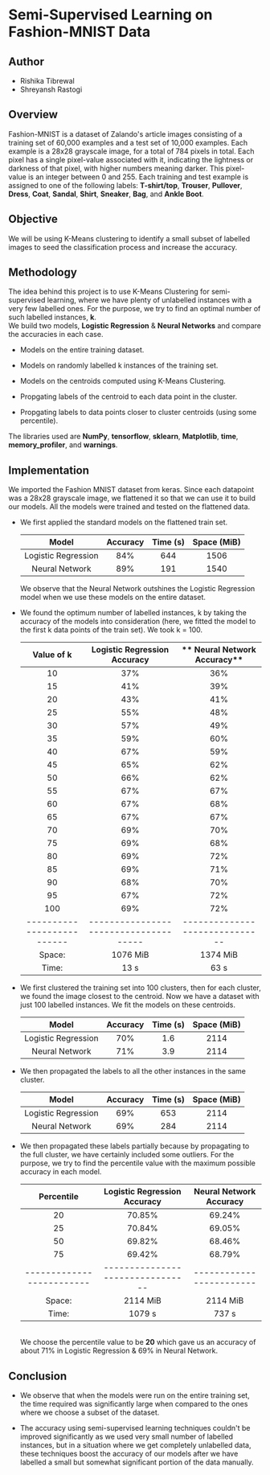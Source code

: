# Semi-Supervised Learning on Fashion-MNIST Data

## Author
- Rishika Tibrewal
- Shreyansh Rastogi

## Overview

Fashion-MNIST is a dataset of Zalando's article images consisting of a
training set of 60,000 examples and a test set of 10,000 examples. Each
example is a 28x28 grayscale image, for a total of 784 pixels in total.
Each pixel has a single pixel-value associated with it, indicating the
lightness or darkness of that pixel, with higher numbers meaning darker.
This pixel-value is an integer between 0 and 255. Each training and test
example is assigned to one of the following labels: **T-shirt/top**,
**Trouser**, **Pullover**, **Dress**, **Coat**, **Sandal**, **Shirt**,
**Sneaker**, **Bag**, and **Ankle Boot**.

## Objective

We will be using K-Means clustering to identify a small subset of
labelled images to seed the classification process and increase the
accuracy.

## Methodology

The idea behind this project is to use K-Means Clustering for
semi-supervised learning, where we have plenty of unlabelled instances
with a very few labelled ones. For the purpose, we try to find an
optimal number of such labelled instances, **k**.\
We build two models, **Logistic Regression** & **Neural Networks** and
compare the accuracies in each case.

-   Models on the entire training dataset.

-   Models on randomly labelled k instances of the training set.

-   Models on the centroids computed using K-Means Clustering.

-   Propgating labels of the centroid to each data point in the cluster.

-   Propgating labels to data points closer to cluster centroids (using
    some percentile).

The libraries used are **NumPy**, **tensorflow**, **sklearn**,
**Matplotlib**, **time**, **memory_profiler**, and **warnings**.

## Implementation

We imported the Fashion MNIST dataset from keras. Since each datapoint
was a 28x28 grayscale image, we flattened it so that we can use it to
build our models. All the models were trained and tested on the
flattened data.

-   We first applied the standard models on the flattened train set.

     |      Model          |   Accuracy   |   Time (s)   |    Space (MiB)
     |:-------------------:|:------------:|:------------:|:---------------:
     | Logistic Regression |     84%      |     644      |      1506
     |   Neural Network    |     89%      |     191      |      1540

    We observe that the Neural Network outshines the Logistic Regression
    model when we use these models on the entire dataset.

-   We found the optimum number of labelled instances, k by taking
    the accuracy of the models into consideration (here, we fitted the
    model to the first k data points of the train set). We took k =
    100.

    |       Value of k         |   **Logistic Regression Accuracy**  |  ** Neural Network Accuracy**
    |:------------------------:|:-----------------------------------:|:-------------------------------:
    |            10            |     37%                             |     36%
    |            15            |     41%                             |     39%
    |            20            |     43%                             |     41%
    |            25            |     55%                             |     48%
    |            30            |     57%                             |     49%
    |            35            |     59%                             |     60%
    |            40            |     67%                             |     59%
    |            45            |     65%                             |     62%
    |            50            |     66%                             |     62%
    |            55            |     67%                             |     67%
    |            60            |     67%                             |     68%
    |            65            |     67%                             |     67%
    |            70            |     69%                             |     70%
    |            75            |     69%                             |     68%
    |            80            |     69%                             |     72%
    |            85            |     69%                             |     71%
    |            90            |     68%                             |     70%
    |            95            |     67%                             |     72%
    |            100           |     69%                             |     72%
    |--------------------------|-------------------------------------|------------------------------
    |    Space:                |    1076 MiB                         |     1374 MiB
    |    Time:                 |    13 s                             |     63 s
    

-   We first clustered the training set into 100 clusters, then for each
    cluster, we found the image closest to the centroid. Now we have a
    dataset with just 100 labelled instances. We fit the models on these
    centroids.
    
     |       Model         |    Accuracy  |    Time (s)  |    Space (MiB)
     |:-------------------:|:------------:|:------------:|:---------------:
     | Logistic Regression |     70%      |     1.6      |      2114
     |   Neural Network    |     71%      |     3.9      |      2114

-   We then propagated the labels to all the other instances in the same
    cluster.

     |        Model        |   Accuracy   |   Time (s)   |  Space (MiB)
     |:-------------------:|:------------:|:------------:|:---------------:
     | Logistic Regression |     69%      |     653      |      2114
     |   Neural Network    |     69%      |     284      |      2114

-   We then propagated these labels partially because by propagating to
    the full cluster, we have certainly included some outliers. For the
    purpose, we try to find the percentile value with the maximum
    possible accuracy in each model.

    
     |     Percentile          |  Logistic Regression Accuracy  | Neural Network Accuracy
     |:-----------------------:|:------------------------------:|:----------------------:
     |           20            |    70.85%                      |    69.24%
     |           25            |    70.84%                      |    69.05%
     |           50            |    69.82%                      |    68.46%
     |           75            |    69.42%                      |    68.79%
     |-------------------------|--------------------------------|------------------------
     |        Space:           |    2114 MiB                    |    2114 MiB 
     |        Time:            |    1079 s                      |    737 s

     


    \
    We choose the percentile value to be **20** which gave us an
    accuracy of about 71% in Logistic Regression & 69% in Neural
    Network.

## Conclusion

-   We observe that when the models were run on the entire training set,
    the time required was significantly large when compared to the ones
    where we choose a subset of the dataset.

-   The accuracy using semi-supervised learning techniques couldn't be
    improved significantly as we used very small number of labelled
    instances, but in a situation where we get completely unlabelled
    data, these techniques boost the accuracy of our models after we
    have labelled a small but somewhat significant portion of the data
    manually.
